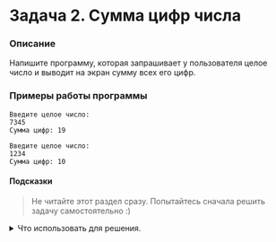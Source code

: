# Задача 2. Сумма цифр числа

### Описание
Напишите программу, которая запрашивает у пользователя целое число и выводит на экран сумму всех его цифр.

### Примеры работы программы
```
Введите целое число:
7345
Сумма цифр: 19
```
```
Введите целое число:
1234
Сумма цифр: 10
```
#### Подсказки

> Не читайте этот раздел сразу. Попытайтесь сначала решить задачу самостоятельно :)

<details>

<summary>Что использовать для решения.</summary>

Используйте `std::cout` для вывода информации.

Используйте `std::cin` непосредственно для запроса значения.

Используйте оператор `%` (остаток от деления), чтобы найти остаток от деления на 10. Это будет последняя цифра числа.

Используйте оператор `/` (деление), чтобы разделить число на 10 и откинуть последнюю цифру.

Используйте цикл `while`, чтобы делать вышеперечисленные действия до тех пор, пока ваше число не откинет последнюю цифру и не превратится в 0.

</details>
